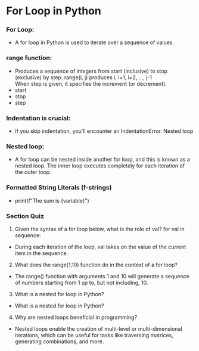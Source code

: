 # For Loop in Python

### For Loop:

- A for loop in Python is used to iterate over a sequence of values.

### range function:

- Produces a sequence of integers from start (inclusive) to stop (exclusive) by step.
  range(i, j) produces i, i+1, i+2, ..., j-1  
  When step is given, it specifies the increment (or decrement).
- start
- stop
- step

### Indentation is crucial:

- If you skip indentation, you'll encounter an IndentationError.
  Nested loop

### Nested loop:

- A for loop can be nested inside another for loop, and this is known as a nested loop. The inner loop executes completely for each iteration of the outer loop.

### Formatted String Literals (f-strings)

- print(f"The sum is {variable}")

### Section Quiz

1. Given the syntax of a for loop below, what is the role of val? for val in sequence:

- During each iteration of the loop, val takes on the value of the current item in the sequence.

2. What does the range(1,10) function do in the context of a for loop?

- The range() function with arguments 1 and 10 will generate a sequence of numbers starting from 1 up to, but not including, 10.

3. What is a nested for loop in Python?

- What is a nested for loop in Python?

4. Why are nested loops beneficial in programming?

- Nested loops enable the creation of multi-level or multi-dimensional iterations, which can be useful for tasks like traversing matrices, generating combinations, and more.
